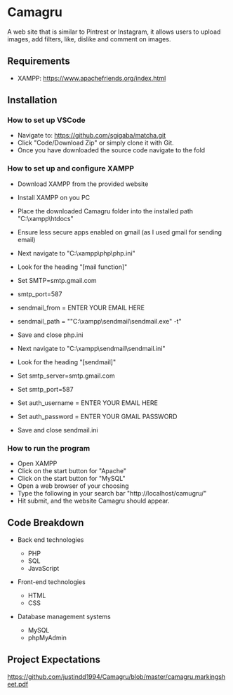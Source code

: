 # Camagru

A web site that is similar to Pintrest or Instagram, it allows users to upload images, add filters, like, dislike and comment on images.

## Requirements
- XAMPP: https://www.apachefriends.org/index.html

## Installation
### How to set up VSCode
- Navigate to: https://github.com/sgigaba/matcha.git
- Click "Code/Download Zip" or simply clone it with Git.
- Once you have downloaded the source code navigate to the fold

### How to set up and configure XAMPP
- Download XAMPP from the provided website
- Install XAMPP on you PC
- Place the downloaded Camagru folder into the installed path "C:\xampp\htdocs\"
- Ensure less secure apps enabled on gmail (as I used gmail for sending email)

- Next navigate to "C:\xampp\php\php.ini"
- Look for the heading "[mail function]"
- Set SMTP=smtp.gmail.com
- smtp_port=587
- sendmail_from = ENTER YOUR EMAIL HERE
- sendmail_path = "\"C:\xampp\sendmail\sendmail.exe\" -t"
- Save and close php.ini

- Next navigate to "C:\xampp\sendmail\sendmail.ini"
- Look for the heading "[sendmail]"
- Set smtp_server=smtp.gmail.com
- Set smtp_port=587
- Set auth_username = ENTER YOUR EMAIL HERE
- Set auth_password = ENTER YOUR GMAIL PASSWORD
- Save and close sendmail.ini

### How to run the program
- Open XAMPP
- Click on the start button for "Apache"
- Click on the start button for "MySQL"
- Open a web browser of your choosing
- Type the following in your search bar "http://localhost/camugru/"
- Hit submit, and the website Camagru should appear.

## Code Breakdown
- Back end technologies
    - PHP
    - SQL
    - JavaScript

- Front-end technologies
    - HTML
    - CSS

- Database management systems
    - MySQL
    - phpMyAdmin

## Project Expectations
https://github.com/justindd1994/Camagru/blob/master/camagru.markingsheet.pdf
